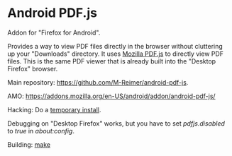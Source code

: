 Android PDF.js
====================

Addon for "Firefox for Android".

Provides a way to view PDF files directly in the browser without cluttering up your "Downloads" directory. It uses [Mozilla PDF.js](https://github.com/mozilla/pdf.js) to directly view PDF files. This is the same PDF viewer that is already built into the "Desktop Firefox" browser.

Main repository: https://github.com/M-Reimer/android-pdf-js.

AMO: https://addons.mozilla.org/en-US/android/addon/android-pdf-js/

Hacking: Do a [temporary install](https://developer.mozilla.org/en-US/Add-ons/WebExtensions/Temporary_Installation_in_Firefox).

Debugging on "Desktop Firefox" works, but you have to set *pdfjs.disabled* to *true* in *about:config*.

Building: [make](https://www.gnu.org/software/make/)

